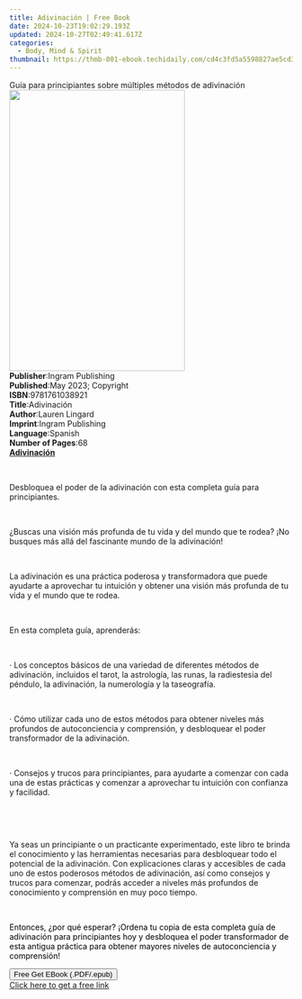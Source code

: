 ```yaml
---
title: Adivinación | Free Book
date: 2024-10-23T19:02:29.193Z
updated: 2024-10-27T02:49:41.617Z
categories:
  - Body, Mind & Spirit
thumbnail: https://thmb-001-ebook.techidaily.com/cd4c3fd5a5598827ae5cd3d26ac694d2dfe609d4a59d62d0bc372fabcf75287c.jpg
---
```

<main id="book-container">
  <div class="flex flex-col">
    <div class="book-brief flex-1 py-6 px-4 sm:p-6 md:py-10 md:px-8">
      <!-- brief-->
      <div class="book-brief-main">
        Guía para principiantes sobre múltiples métodos de adivinación
      </div>
    </div>
    <div
      class="book-meta-info flex-1 grid gap-4 col-start-1 col-end-3 row-start-1 sm:mb-6 sm:grid-cols-4 lg:gap-6 lg:col-start-2 lg:row-end-6 lg:row-span-6 lg:mb-0"
    >
      <div
        class="book-meta-info-left place-content-center mt-4 p-4 text-sm leading-6 col-start-2 col-span-2 dark:text-slate-400"
      >
        <img
          class="w-full h-500 object-cover rounded-lg sm:h-255 sm:col-span-2 lg:col-span-full"
          src="https://img-001-ebook.techidaily.com/09a15187a1447fd0e1e1f472a9fa0ce0a2e1c632f9b0a825787357c2f2e60703.jpg"
          alt=""
          width="312"
          height="500"
        />
      </div>
      <div
        class="book-meta-info-right mt-2 col-start-1 row-start-2 col-span-3 self-center"
      >
        <!-- meta data  -->
        <div class="flex flex-col px-4 md:px-8">
          <div class="flex-1">
            <strong>Publisher</strong>:<span class="px-2"
              >Ingram Publishing</span
            >
          </div>
          <div class="flex-1">
            <strong>Published</strong>:<span class="px-2"
              >May 2023; Copyright</span
            >
          </div>
          <div class="flex-1">
            <strong>ISBN</strong>:<span class="px-2">9781761038921</span>
          </div>
          <div class="flex-1">
            <strong>Title</strong>:<span class="px-2">Adivinación</span>
          </div>
          <div class="flex-1">
            <strong>Author</strong>:<span class="px-2">Lauren Lingard</span>
          </div>
          <div class="flex-1">
            <strong>Imprint</strong>:<span class="px-2">Ingram Publishing</span>
          </div>
          <div class="flex-1">
            <strong>Language</strong>:<span class="px-2">Spanish</span>
          </div>
          <div class="flex-1">
            <strong>Number of Pages</strong>:<span class="px-2">68</span>
          </div>
        </div>
      </div>
    </div>
    <div class="book-description flex-1 py-6 px-4 sm:p-6 md:py-10 md:px-8">
      <div class="book-description-main">
        <div accordion-content="" id="description">
          <strong
            ><strong><u>Adivinación</u></strong></strong
          >
          <p class="ql-align-justify"><br /></p>
          <p class="ql-align-justify">
            Desbloquea el poder de la adivinación con esta completa guía para
            principiantes.
          </p>
          <p class="ql-align-justify">&nbsp;</p>
          <p class="ql-align-justify">
            ¿Buscas una visión más profunda de tu vida y del mundo que te rodea?
            ¡No busques más allá del fascinante mundo de la adivinación!
          </p>
          <p class="ql-align-justify">&nbsp;</p>
          <p class="ql-align-justify">
            La adivinación es una práctica poderosa y transformadora que puede
            ayudarte a aprovechar tu intuición y obtener una visión más profunda
            de tu vida y el mundo que te rodea.
          </p>
          <p class="ql-align-justify">&nbsp;</p>
          <p class="ql-align-justify">En esta completa guía, aprenderás:</p>
          <p class="ql-align-justify">&nbsp;</p>
          <p class="ql-align-justify">
            · Los conceptos básicos de una variedad de diferentes métodos de
            adivinación, incluidos el tarot, la astrología, las runas, la
            radiestesia del péndulo, la adivinación, la numerología y la
            taseografía.
          </p>
          <p class="ql-align-justify">&nbsp;</p>
          <p class="ql-align-justify">
            · Cómo utilizar cada uno de estos métodos para obtener niveles más
            profundos de autoconciencia y comprensión, y desbloquear el poder
            transformador de la adivinación.
          </p>
          <p class="ql-align-justify">&nbsp;</p>
          <p class="ql-align-justify">
            · Consejos y trucos para principiantes, para ayudarte a comenzar con
            cada una de estas prácticas y comenzar a aprovechar tu intuición con
            confianza y facilidad.
          </p>
          <p class="ql-align-justify">&nbsp;</p>
          <p class="ql-align-justify">&nbsp;</p>
          <p class="ql-align-justify">
            Ya seas un principiante o un practicante experimentado, este libro
            te brinda el conocimiento y las herramientas necesarias para
            desbloquear todo el potencial de la adivinación. Con explicaciones
            claras y accesibles de cada uno de estos poderosos métodos de
            adivinación, así como consejos y trucos para comenzar, podrás
            acceder a niveles más profundos de conocimiento y comprensión en muy
            poco tiempo.
          </p>
          <p class="ql-align-justify">&nbsp;</p>
          <p>
            <span style="color: rgb(0, 0, 0)"
              >Entonces, ¿por qué esperar? ¡Ordena tu copia de esta completa
              guía de adivinación para principiantes hoy y desbloquea el poder
              transformador de esta antigua práctica para obtener mayores
              niveles de autoconciencia y comprensión!</span
            >
          </p>
        </div>
        <div class="accordion-fader"></div>
      </div>
    </div>
    <div class="book-excerpts flex-1 py-6 px-4 sm:p-6 md:py-10 md:px-8"></div>
    <div
      class="book-about-author flex-1 py-6 px-4 sm:p-6 md:py-10 md:px-8"
    ></div>
    <div class="book-free-get flex-1 py-6 px-4 sm:p-6 md:py-10 md:px-8">
      <button
        id="btn-free-get"
        class="bg-blue-500 hover:bg-blue-700 text-white font-bold py-2 px-4 rounded"
      >
        Free Get EBook (.PDF/.epub)
      </button>
      <div id="countdown-display" class="px-2 text-lg mt-2"></div>
      <a
        id="free-link"
        class="hidden bg-blue-500 hover:bg-blue-700 text-white font-bold py-2 px-4 rounded"
        href="https://www.ebooks.com/en-us/book/210851891/adivinaci-n/lauren-lingard/"
        target="_blank"
        >Click here to get a free link</a
      >
    </div>
    <script>
      let countdownTime = 0;
      let countdownInterval = null;
      document
        .getElementById('btn-free-get')
        .addEventListener('click', startCountdown);
      function startCountdown() {
        countdownTime = new Date().getTime() + 60000 * 3;
        countdownInterval = setInterval(updateCountdown, 1000);
        document.getElementById('btn-free-get').disabled = true;
        document
          .getElementById('btn-free-get')
          .classList.add('bg-gray-500', 'cursor-not-allowed');
      }
      function updateCountdown() {
        let currentTime = new Date().getTime();
        let timeLeft = countdownTime - currentTime;
        let secondsLeft = Math.floor(timeLeft / 1000);
        document.getElementById('countdown-display').innerHTML =
          `Remaining time: ${secondsLeft} seconds.`;
        if (secondsLeft <= 0) {
          clearInterval(countdownInterval);
          document.getElementById('btn-free-get').classList.add('hidden');
          document.getElementById('free-link').classList.remove('hidden');
          document.getElementById('countdown-display').innerHTML = '';
        }
      }
    </script>
  </div>
</main>

<ins class="adsbygoogle"
      style="display:block"
      data-ad-client="ca-pub-7571918770474297"
      data-ad-slot="8358498916"
      data-ad-format="auto"
      data-full-width-responsive="true"></ins>
    